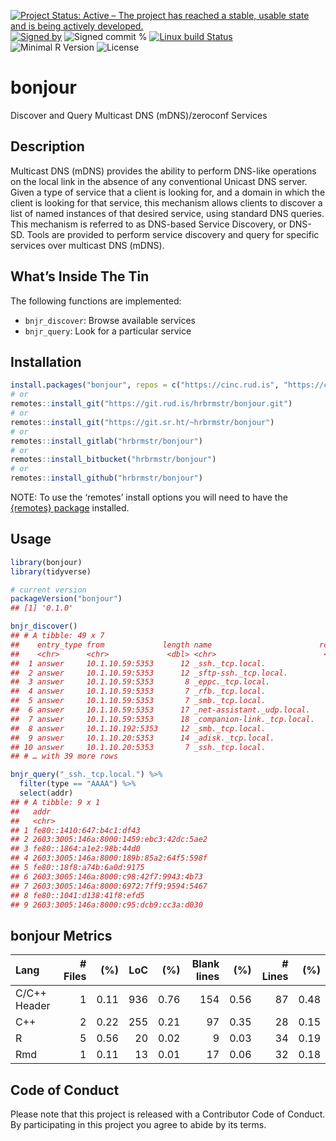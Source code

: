 
[![Project Status: Active – The project has reached a stable, usable
state and is being actively
developed.](https://www.repostatus.org/badges/latest/active.svg)](https://www.repostatus.org/#active)
[![Signed
by](https://img.shields.io/badge/Keybase-Verified-brightgreen.svg)](https://keybase.io/hrbrmstr)
![Signed commit
%](https://img.shields.io/badge/Signed_Commits-100%25-lightgrey.svg)
[![Linux build
Status](https://travis-ci.org/hrbrmstr/bonjour.svg?branch=master)](https://travis-ci.org/hrbrmstr/bonjour)  
![Minimal R
Version](https://img.shields.io/badge/R%3E%3D-3.2.0-blue.svg)
![License](https://img.shields.io/badge/License-MIT-blue.svg)

# bonjour

Discover and Query Multicast DNS (mDNS)/zeroconf Services

## Description

Multicast DNS (mDNS) provides the ability to perform DNS-like operations
on the local link in the absence of any conventional Unicast DNS server.
Given a type of service that a client is looking for, and a domain in
which the client is looking for that service, this mechanism allows
clients to discover a list of named instances of that desired service,
using standard DNS queries. This mechanism is referred to as DNS-based
Service Discovery, or DNS-SD. Tools are provided to perform service
discovery and query for specific services over multicast DNS (mDNS).

## What’s Inside The Tin

The following functions are implemented:

  - `bnjr_discover`: Browse available services
  - `bnjr_query`: Look for a particular service

## Installation

``` r
install.packages("bonjour", repos = c("https://cinc.rud.is", "https://cloud.r-project.org/"))
# or
remotes::install_git("https://git.rud.is/hrbrmstr/bonjour.git")
# or
remotes::install_git("https://git.sr.ht/~hrbrmstr/bonjour")
# or
remotes::install_gitlab("hrbrmstr/bonjour")
# or
remotes::install_bitbucket("hrbrmstr/bonjour")
# or
remotes::install_github("hrbrmstr/bonjour")
```

NOTE: To use the ‘remotes’ install options you will need to have the
[{remotes} package](https://github.com/r-lib/remotes) installed.

## Usage

``` r
library(bonjour)
library(tidyverse)

# current version
packageVersion("bonjour")
## [1] '0.1.0'
```

``` r
bnjr_discover()
## # A tibble: 49 x 7
##    entry_type from             length name                        rclass   ttl type 
##    <chr>      <chr>             <dbl> <chr>                        <dbl> <dbl> <chr>
##  1 answer     10.1.10.59:5353      12 _ssh._tcp.local.                 1    10 PTR  
##  2 answer     10.1.10.59:5353      12 _sftp-ssh._tcp.local.            1    10 PTR  
##  3 answer     10.1.10.59:5353       8 _eppc._tcp.local.                1    10 PTR  
##  4 answer     10.1.10.59:5353       7 _rfb._tcp.local.                 1    10 PTR  
##  5 answer     10.1.10.59:5353       7 _smb._tcp.local.                 1    10 PTR  
##  6 answer     10.1.10.59:5353      17 _net-assistant._udp.local.       1    10 PTR  
##  7 answer     10.1.10.59:5353      18 _companion-link._tcp.local.      1    10 PTR  
##  8 answer     10.1.10.192:5353     12 _smb._tcp.local.                 1    10 PTR  
##  9 answer     10.1.10.20:5353      14 _adisk._tcp.local.               1    10 PTR  
## 10 answer     10.1.10.20:5353       7 _ssh._tcp.local.                 1    10 PTR  
## # … with 39 more rows
```

``` r
bnjr_query("_ssh._tcp.local.") %>% 
  filter(type == "AAAA") %>% 
  select(addr)
## # A tibble: 9 x 1
##   addr                                   
##   <chr>                                  
## 1 fe80::1410:647:b4c1:df43               
## 2 2603:3005:146a:8000:1459:ebc3:42dc:5ae2
## 3 fe80::1864:a1e2:98b:44d0               
## 4 2603:3005:146a:8000:189b:85a2:64f5:598f
## 5 fe80::18f8:a74b:6a0d:9175              
## 6 2603:3005:146a:8000:c98:42f7:9943:4b73 
## 7 2603:3005:146a:8000:6972:7ff9:9594:5467
## 8 fe80::1041:d138:41f8:efd5              
## 9 2603:3005:146a:8000:c95:dcb9:cc3a:d030
```

## bonjour Metrics

| Lang         | \# Files |  (%) | LoC |  (%) | Blank lines |  (%) | \# Lines |  (%) |
| :----------- | -------: | ---: | --: | ---: | ----------: | ---: | -------: | ---: |
| C/C++ Header |        1 | 0.11 | 936 | 0.76 |         154 | 0.56 |       87 | 0.48 |
| C++          |        2 | 0.22 | 255 | 0.21 |          97 | 0.35 |       28 | 0.15 |
| R            |        5 | 0.56 |  20 | 0.02 |           9 | 0.03 |       34 | 0.19 |
| Rmd          |        1 | 0.11 |  13 | 0.01 |          17 | 0.06 |       32 | 0.18 |

## Code of Conduct

Please note that this project is released with a Contributor Code of
Conduct. By participating in this project you agree to abide by its
terms.

